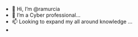 - 👋 Hi, I’m @ramurcia
- 👀 I’m a Cyber professional...
- 📫 Looking to expand my all around knowledge ...
- 

<!---
ramurcia/ramurcia is a ✨ special ✨ repository because its `README.md` (this file) appears on your GitHub profile.
You can click the Preview link to take a look at your changes.
--->
